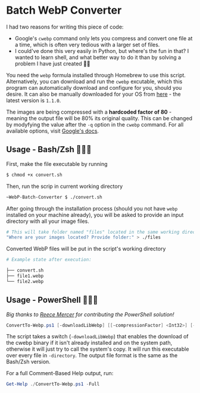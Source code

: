# Batch WebP Converter

I had two reasons for writing this piece of code:

- Google's `cwebp` command only lets you compress and convert one file at a time, which is often very tedious with a larger set of files.
- I could've done this very easily in Python, but where's the fun in that? I wanted to learn shell, and what better way to do it than by solving a problem I have just created 🙌🏼

You need the `webp` formula installed through Homebrew to use this script. Alternatively, you can download and run the `cwebp` excutable, which this program can automatically download and configure for you, should you desire. It can also be manually downloaded for your OS from [here](https://storage.googleapis.com/downloads.webmproject.org/releases/webp/index.html) - the latest version is `1.1.0`.

The images are being compressed with a **hardcoded factor of 80** - meaning the output file will be 80% its original quality. This can be changed by modyfying the value after the `-q` option in the `cwebp` command. For all available options, visit [Google's docs](https://developers.google.com/speed/webp/docs/cwebp).

## Usage - Bash/Zsh 👨🏻‍💻

First, make the file executable by running

```bash
$ chmod +x convert.sh
```

Then, run the scrip in current working directory

```bash
~WebP-Batch-Converter $ ./convert.sh
```

After going through the installation process (should you not have `webp` installed on your machine already), you will be asked to provide an input directory with all your image files.

```bash
# This will take folder named "files" located in the same working directory
"Where are your images located? Provide folder:" > ./files
```

Converted WebP files will be put in the script's working directory

```bash
# Example state after execution:

├── convert.sh
├── file1.webp
└── file2.webp
```

## Usage - PowerShell 👨🏻‍💻

_Big thanks to [Reece Mercer](https://github.com/Reeceeboii) for contributing the PowerShell solution!_

```PowerShell
ConvertTo-Webp.ps1 [-downloadLibWebp] [[-compressionFactor] <Int32>] [-directory] <String> [<CommonParameters>]
```

The script takes a switch (`-downloadLibWebp`) that enables the download of the cwebp binary if it isn't already installed and on the system path, otherwise it will just try to call the system's copy. It will run this executable over every file in `-directory`. The output file format is the same as the Bash/Zsh version.

For a full Comment-Based Help output, run:

```PowerShell
Get-Help ./ConvertTo-Webp.ps1 -Full
```
